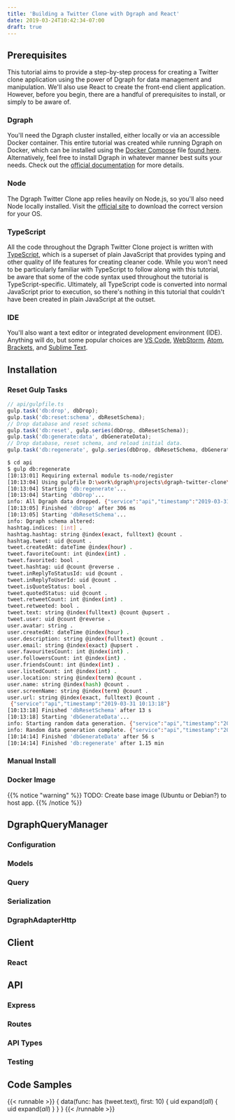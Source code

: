 ```yaml
---
title: 'Building a Twitter Clone with Dgraph and React'
date: 2019-03-24T10:42:34-07:00
draft: true
---
```


## Prerequisites

This tutorial aims to provide a step-by-step process for creating a Twitter clone application using the power of Dgraph for data management and manipulation. We'll also use React to create the front-end client application. However, before you begin, there are a handful of prerequisites to install, or simply to be aware of.

### Dgraph

You'll need the Dgraph cluster installed, either locally or via an accessible Docker container. This entire tutorial was created while running Dgraph on Docker, which can be installed using the [Docker Compose](https://docs.dgraph.io/get-started/#docker-compose) file [found here](https://docs.dgraph.io/get-started/#docker-compose). Alternatively, feel free to install Dgraph in whatever manner best suits your needs. Check out the [official documentation](https://docs.dgraph.io/get-started/#step-1-install-dgraph) for more details.

### Node

The Dgraph Twitter Clone app relies heavily on Node.js, so you'll also need Node locally installed. Visit the [official site](https://nodejs.org/en/) to download the correct version for your OS.

### TypeScript

All the code throughout the Dgraph Twitter Clone project is written with [TypeScript](https://www.typescriptlang.org/), which is a superset of plain JavaScript that provides typing and other quality of life features for creating cleaner code. While you won't need to be particularly familiar with TypeScript to follow along with this tutorial, be aware that some of the code syntax used throughout the tutorial is TypeScript-specific. Ultimately, all TypeScript code is converted into normal JavaScript prior to execution, so there's nothing in this tutorial that couldn't have been created in plain JavaScript at the outset.

### IDE

You'll also want a text editor or integrated development environment (IDE). Anything will do, but some popular choices are [VS Code](https://code.visualstudio.com/), [WebStorm](https://www.jetbrains.com/webstorm/), [Atom](https://atom.io/), [Brackets](http://brackets.io/), and [Sublime Text](https://www.sublimetext.com/).

## Installation

### Reset Gulp Tasks

```js
// api/gulpfile.ts
gulp.task('db:drop', dbDrop);
gulp.task('db:reset:schema', dbResetSchema);
// Drop database and reset schema.
gulp.task('db:reset', gulp.series(dbDrop, dbResetSchema));
gulp.task('db:generate:data', dbGenerateData);
// Drop database, reset schema, and reload initial data.
gulp.task('db:regenerate', gulp.series(dbDrop, dbResetSchema, dbGenerateData));
```

```bash
$ cd api
$ gulp db:regenerate
[10:13:01] Requiring external module ts-node/register
[10:13:04] Using gulpfile D:\work\dgraph\projects\dgraph-twitter-clone\api\gulpfile.ts
[10:13:04] Starting 'db:regenerate'...
[10:13:04] Starting 'dbDrop'...
info: All Dgraph data dropped. {"service":"api","timestamp":"2019-03-31 10:13:05"}
[10:13:05] Finished 'dbDrop' after 306 ms
[10:13:05] Starting 'dbResetSchema'...
info: Dgraph schema altered:
hashtag.indices: [int] .
hashtag.hashtag: string @index(exact, fulltext) @count .
hashtag.tweet: uid @count .
tweet.createdAt: dateTime @index(hour) .
tweet.favoriteCount: int @index(int) .
tweet.favorited: bool .
tweet.hashtag: uid @count @reverse .
tweet.inReplyToStatusId: uid @count .
tweet.inReplyToUserId: uid @count .
tweet.isQuoteStatus: bool .
tweet.quotedStatus: uid @count .
tweet.retweetCount: int @index(int) .
tweet.retweeted: bool .
tweet.text: string @index(fulltext) @count @upsert .
tweet.user: uid @count @reverse .
user.avatar: string .
user.createdAt: dateTime @index(hour) .
user.description: string @index(fulltext) @count .
user.email: string @index(exact) @upsert .
user.favouritesCount: int @index(int) .
user.followersCount: int @index(int) .
user.friendsCount: int @index(int) .
user.listedCount: int @index(int) .
user.location: string @index(term) @count .
user.name: string @index(hash) @count .
user.screenName: string @index(term) @count .
user.url: string @index(exact, fulltext) @count .
 {"service":"api","timestamp":"2019-03-31 10:13:18"}
[10:13:18] Finished 'dbResetSchema' after 13 s
[10:13:18] Starting 'dbGenerateData'...
info: Starting random data generation. {"service":"api","timestamp":"2019-03-31 10:13:18"}
info: Random data generation complete. {"service":"api","timestamp":"2019-03-31 10:14:14"}
[10:14:14] Finished 'dbGenerateData' after 56 s
[10:14:14] Finished 'db:regenerate' after 1.15 min
```

### Manual Install

### Docker Image

{{% notice "warning" %}} TODO: Create base image (Ubuntu or Debian?) to host app. {{% /notice %}}

## DgraphQueryManager

### Configuration

### Models

### Query

### Serialization

### DgraphAdapterHttp

## Client

### React

## API

### Express

### Routes

### API Types

### Testing

## Code Samples

<!-- prettier-ignore -->
{{< runnable >}}
{
  data(func: has (tweet.text), first: 10) {
    uid
    expand(_all_) {
      uid
      expand(_all_)
    }
  }
}
{{< /runnable >}}
